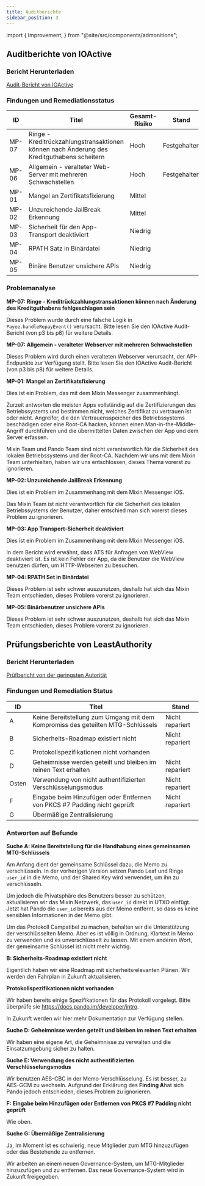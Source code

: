 ```yaml
---
title: Auditberichte
sidebar_position: 3
---
```


import { Improvement, } from "@site/src/components/admonitions";

<Improvement />

## Auditberichte von IOActive

### Bericht Herunterladen

[Audit-Bericht von IOActive](//docs.pando.im/reports/ioactive-report.pdf)

### Findungen und Remediationsstatus

| ID    | Titel                                                                                      | Gesamt-Risiko | Stand        |
| ----- | ------------------------------------------------------------------------------------------ | ------------- | ------------ |
| MP-07 | Ringe - Kreditrückzahlungstransaktionen können nach Änderung des Kreditguthabens scheitern | Hoch          | Festgehalten |
| MP-06 | Allgemein - veralteter Web-Server mit mehreren Schwachstellen                              | Hoch          | Festgehalten |
| MP-01 | Mangel an Zertifikatsfixierung                                                             | Mittel        |              |
| MP-02 | Unzureichende JailBreak Erkennung                                                          | Mittel        |              |
| MP-03 | Sicherheit für den App-Transport deaktiviert                                               | Niedrig       |              |
| MP-04 | RPATH Satz in Binärdatei                                                                   | Niedrig       |              |
| MP-05 | Binäre Benutzer unsichere APIs                                                             | Niedrig       |              |

### Problemanalyse

**MP-07: Ringe - Kreditrückzahlungstransaktionen können nach Änderung des Kreditguthabens fehlgeschlagen sein**

Dieses Problem wurde durch eine falsche Logik in `Payee.handleRepayEvent()` verursacht. Bitte lesen Sie den IOActive Audit-Bericht (von p3 bis p8) für weitere Details.

**MP-07: Allgemein - veralteter Webserver mit mehreren Schwachstellen**

Dieses Problem wird durch einen veralteten Webserver verursacht, der API-Endpunkte zur Verfügung stellt. Bitte lesen Sie den IOActive Audit-Bericht (von p3 bis p8) für weitere Details.

**MP-01: Mangel an Zertifikatsfixierung**

Dies ist ein Problem, das mit dem Mixin Messenger zusammenhängt.

Zurzeit antworten die meisten Apps vollständig auf die Zertifizierungen des Betriebssystems und bestimmen nicht, welches Zertifikat zu vertrauen ist oder nicht. Angreifer, die den Vertrauensspeicher des Betriebssystems beschädigen oder eine Root-CA hacken, können einen Man-in-the-Middle-Angriff durchführen und die übermittelten Daten zwischen der App und dem Server erfassen.

Mixin Team und Pando Team sind nicht verantwortlich für die Sicherheit des lokalen Betriebssystems und der Root-CA. Nachdem wir uns mit dem Mixin Team unterhielten, haben wir uns entschlossen, dieses Thema vorerst zu ignorieren.

**MP-02: Unzureichende JailBreak Erkennung**

Dies ist ein Problem im Zusammenhang mit dem Mixin Messenger iOS.

Das Mixin Team ist nicht verantwortlich für die Sicherheit des lokalen Betriebssystems der Benutzer, daher entschied man sich vorerst dieses Problem zu ignorieren.

**MP-03: App Transport-Sicherheit deaktiviert**

Dies ist ein Problem im Zusammenhang mit dem Mixin Messenger iOS.

In dem Bericht wird erwähnt, dass ATS für Anfragen von WebView deaktiviert ist. Es ist kein Fehler der App, da die Benutzer die WebView benutzen dürfen, um HTTP-Webseiten zu besuchen.

**MP-04: RPATH Set in Binärdatei**

Dieses Problem ist sehr schwer auszunutzen, deshalb hat sich das Mixin Team entschieden, dieses Problem vorerst zu ignorieren.

**MP-05: Binärbenutzer unsichere APIs**

Dieses Problem ist sehr schwer auszunutzen, deshalb hat sich das Mixin Team entschieden, dieses Problem vorerst zu ignorieren.

## Prüfungsberichte von LeastAuthority

### Bericht Herunterladen

[Prüfbericht von der geringsten Autorität](//docs.pando.im/reports/least-authority-report.pdf)


### Findungen und Remediation Status

| ID    | Titel                                                                           | Stand           |
| ----- | ------------------------------------------------------------------------------- | --------------- |
| A     | Keine Bereitstellung zum Umgang mit dem Kompromiss des geteilten MTG-Schlüssels | Nicht repariert |
| B     | Sicherheits-Roadmap existiert nicht                                             | Nicht repariert |
| C     | Protokollspezifikationen nicht vorhanden                                        |                 |
| D     | Geheimnisse werden geteilt und bleiben im reinen Text erhalten                  | Nicht repariert |
| Osten | Verwendung von nicht authentifizierten Verschlüsselungsmodus                    | Nicht repariert |
| F     | Eingabe beim Hinzufügen oder Entfernen von PKCS #7 Padding nicht geprüft        | Nicht repariert |
| G     | Übermäßige Zentralisierung                                                      |                 |

### Antworten auf Befunde

**Suche A: Keine Bereitstellung für die Handhabung eines gemeinsamen MTG-Schlüssels**

Am Anfang dient der gemeinsame Schlüssel dazu, die Memo zu verschlüsseln. In der vorherigen Version setzen Pando Leaf und Ringe `user_id` in die Memo, und der Shared Key wird verwendet, um ihn zu verschlüsseln.

Um jedoch die Privatsphäre des Benutzers besser zu schützen, aktualisieren wir das Mixin Netzwerk, das `user_id` direkt in UTXO einfügt. Jetzt hat Pando die `user_id` bereits aus der Memo entfernt, so dass es keine sensiblen Informationen in der Memo gibt.

Um das Protokoll Campatibel zu machen, behalten wir die Unterstützung der verschlüsselten Memo. Aber es ist völlig in Ordnung, Klartext in Memo zu verwenden und es unverschlüsselt zu lassen. Mit einem anderen Wort, der gemeinsame Schlüssel ist nicht mehr wichtig.

**B: Sicherheits-Roadmap existiert nicht**

Eigentlich haben wir eine Roadmap mit sicherheitsrelevanten Plänen. Wir werden den Fahrplan in Zukunft aktualisieren.

**Protokollspezifikationen nicht vorhanden**

Wir haben bereits einige Spezifikationen für das Protokoll vorgelegt. Bitte überprüfe sie https://docs.pando.im/developer/intro.

In Zukunft werden wir hier mehr Dokumentation zur Verfügung stellen.

**Suche D: Geheimnisse werden geteilt und bleiben im reinen Text erhalten**

Wir haben eine eigene Art, die Geheimnisse zu verwalten und die Einsatzumgebung sicher zu halten.

**Suche E: Verwendung des nicht authentifizierten Verschlüsselungsmodus**

Wir benutzen AES-CBC in der Memo-Verschlüsselung. Es ist besser, zu AES-GCM zu wechseln. Aufgrund der Erklärung des **Finding A**hat sich Pando jedoch entschieden, dieses Problem zu ignorieren.

**F: Eingabe beim Hinzufügen oder Entfernen von PKCS #7 Padding nicht geprüft**

Wie oben.

**Suche G: Übermäßige Zentralisierung**

Ja, im Moment ist es schwierig, neue Mitglieder zum MTG hinzuzufügen oder das Bestehende zu entfernen.

Wir arbeiten an einem neuen Governance-System, um MTG-Mitglieder hinzuzufügen und zu entfernen. Das neue Governance-System wird in Zukunft freigegeben.

